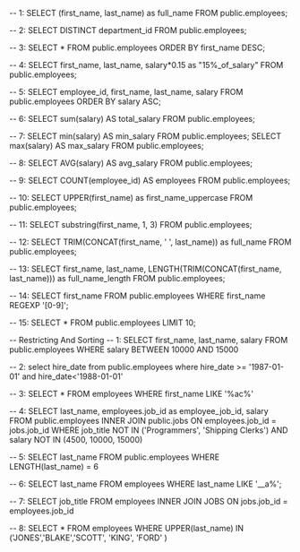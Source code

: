 -- 1:
SELECT (first_name, last_name) as full_name
FROM public.employees;

-- 2:
SELECT DISTINCT department_id FROM public.employees;

-- 3:
SELECT * FROM public.employees ORDER BY first_name DESC;

-- 4:
SELECT first_name, last_name, salary*0.15 as "15%_of_salary" FROM public.employees;

-- 5:
SELECT employee_id, first_name, last_name, salary FROM public.employees ORDER BY salary ASC;

-- 6:
SELECT sum(salary) AS total_salary FROM public.employees;

-- 7:
SELECT min(salary) AS min_salary FROM public.employees;
SELECT max(salary) AS max_salary FROM public.employees;

-- 8:
SELECT AVG(salary) AS avg_salary FROM public.employees;

-- 9:
SELECT COUNT(employee_id) AS employees FROM public.employees;

-- 10:
SELECT UPPER(first_name) as first_name_uppercase FROM public.employees;

-- 11:
SELECT substring(first_name, 1, 3) FROM public.employees;

-- 12:
SELECT TRIM(CONCAT(first_name, ' ', last_name)) as full_name FROM public.employees;

-- 13:
SELECT first_name, last_name, LENGTH(TRIM(CONCAT(first_name, last_name))) as full_name_length FROM public.employees;

-- 14:
SELECT first_name FROM public.employees WHERE first_name REGEXP '[0-9]';

-- 15:
SELECT * FROM public.employees LIMIT 10;

-- Restricting And Sorting
-- 1:
SELECT first_name, last_name, salary FROM public.employees WHERE salary BETWEEN 10000 AND 15000

-- 2:
select hire_date from public.employees where hire_date >= '1987-01-01' and hire_date<'1988-01-01'

-- 3:
SELECT * FROM employees WHERE first_name LIKE '%ac%' 

-- 4:
SELECT last_name, employees.job_id as employee_job_id, salary FROM public.employees
INNER JOIN public.jobs
ON employees.job_id = jobs.job_id
WHERE job_title NOT IN ('Programmers', 'Shipping Clerks') AND salary NOT IN (4500, 10000, 15000)

-- 5:
SELECT last_name FROM public.employees WHERE LENGTH(last_name) = 6

-- 6:
SELECT last_name FROM employees WHERE last_name LIKE '__a%';

-- 7:
SELECT job_title FROM employees
INNER JOIN JOBS
ON jobs.job_id = employees.job_id

-- 8:
SELECT * FROM employees 
WHERE UPPER(last_name) IN ('JONES','BLAKE','SCOTT', 'KING', 'FORD' )